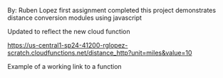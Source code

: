 By: Ruben Lopez
first assignment completed
this project demonstrates distance conversion modules using javascript

Updated to reflect the new cloud function 

https://us-central1-sp24-41200-rglopez-scratch.cloudfunctions.net/distance_http?unit=miles&value=10

Example of a working link to a function